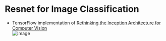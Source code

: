 # Resnet for Image Classification

- TensorFlow implementation of [Rethinking the Inception Architecture for Computer Vision](https://arxiv.org/pdf/1512.00567.pdf)  
![image](images/img_001.JPG)
